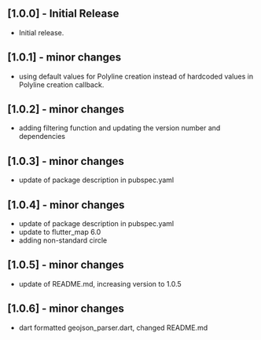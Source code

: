 ## [1.0.0] - Initial Release

* Initial release.

## [1.0.1] - minor changes

* using default values for Polyline creation instead of hardcoded values in Polyline creation callback.

## [1.0.2] - minor changes

* adding filtering function and updating the version number and dependencies


## [1.0.3] - minor changes

* update of package description in pubspec.yaml

## [1.0.4] - minor changes

* update of package description in pubspec.yaml
* update to flutter_map 6.0
* adding non-standard circle 

## [1.0.5] - minor changes

* update of README.md, increasing version to 1.0.5

## [1.0.6] - minor changes

* dart formatted geojson_parser.dart, changed README.md
